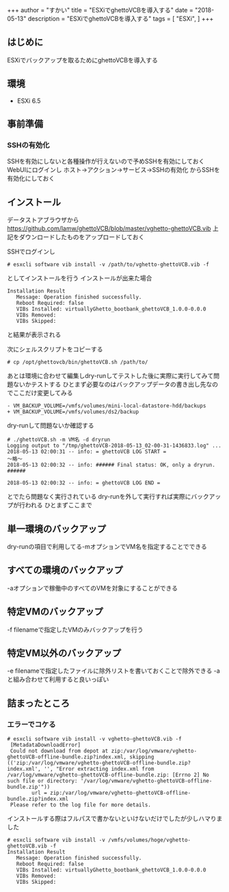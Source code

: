 +++
author = "すかい"
title = "ESXiでghettoVCBを導入する"
date = "2018-05-13"
description = "ESXiでghettoVCBを導入する"
tags = [
    "ESXi",
]
+++

## はじめに

ESXiでバックアップを取るためにghettoVCBを導入する

## 環境

- ESXi 6.5

## 事前準備

### SSHの有効化

SSHを有効にしないと各種操作が行えないので予めSSHを有効にしておく
WebUIにログインし
ホスト->アクション->サービス->SSHの有効化
からSSHを有効化にしておく

## インストール

データストアブラウザから
https://github.com/lamw/ghettoVCB/blob/master/vghetto-ghettoVCB.vib
上記をダウンロードしたものをアップロードしておく

SSHでログインし

```
# esxcli software vib install -v /path/to/vghetto-ghettoVCB.vib -f
```

としてインストールを行う
インストールが出来た場合

```
Installation Result
   Message: Operation finished successfully.
   Reboot Required: false
   VIBs Installed: virtuallyGhetto_bootbank_ghettoVCB_1.0.0-0.0.0
   VIBs Removed:
   VIBs Skipped:
```

と結果が表示される

次にシェルスクリプトをコピーする

```
# cp /opt/ghettovcb/bin/ghettoVCB.sh /path/to/
```

あとは環境に合わせて編集しdry-runしてテストした後に実際に実行してみて問題ないかテストする
ひとまず必要なのはバックアップデータの書き出し先なのでここだけ変更してみる

```
- VM_BACKUP_VOLUME=/vmfs/volumes/mini-local-datastore-hdd/backups
+ VM_BACKUP_VOLUME=/vmfs/volumes/ds2/backup
```

dry-runして問題ないか確認する

```
# ./ghettoVCB.sh -m VM名 -d dryrun
Logging output to "/tmp/ghettoVCB-2018-05-13_02-00-31-1436833.log" ...
2018-05-13 02:00:31 -- info: = ghettoVCB LOG START =
～略～
2018-05-13 02:00:32 -- info: ###### Final status: OK, only a dryrun. ######

2018-05-13 02:00:32 -- info: = ghettoVCB LOG END =
```

とでたら問題なく実行されている
dry-runを外して実行すれば実際にバックアップが行われる
ひとまずここまで

## 単一環境のバックアップ

dry-runの項目で利用してる-mオプションでVM名を指定することでできる

## すべての環境のバックアップ

-aオプションで稼働中のすべてのVMを対象にすることができる

## 特定VMのバックアップ

-f filenameで指定したVMのみバックアップを行う

## 特定VM以外のバックアップ

-e filenameで指定したファイルに除外リストを書いておくことで除外できる
-aと組み合わせて利用すると良いっぽい

## 詰まったところ

### エラーでコケる

```
# esxcli software vib install -v vghetto-ghettoVCB.vib -f
 [MetadataDownloadError]
 Could not download from depot at zip:/var/log/vmware/vghetto-ghettoVCB-offline-bundle.zip?index.xml, skipping (('zip:/var/log/vmware/vghetto-ghettoVCB-offline-bundle.zip?index.xml', '', "Error extracting index.xml from /var/log/vmware/vghetto-ghettoVCB-offline-bundle.zip: [Errno 2] No such file or directory: '/var/log/vmware/vghetto-ghettoVCB-offline-bundle.zip'"))
        url = zip:/var/log/vmware/vghetto-ghettoVCB-offline-bundle.zip?index.xml
 Please refer to the log file for more details.
```

インストールする際はフルパスで書かないといけないだけでしたが少しハマりました

```
# esxcli software vib install -v /vmfs/volumes/hoge/vghetto-ghettoVCB.vib -f
Installation Result
   Message: Operation finished successfully.
   Reboot Required: false
   VIBs Installed: virtuallyGhetto_bootbank_ghettoVCB_1.0.0-0.0.0
   VIBs Removed:
   VIBs Skipped:
```
